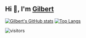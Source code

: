 ## Hi 👋, I'm [Gilbert](https://www.linkedin.com/in/gilbertlcsndle/) 

[![Gilbert's GitHub stats](https://github-readme-stats.vercel.app/api?username=gbertl&show_icons=true&hide_border=true)](https://github.com/anuraghazra/github-readme-stats)
[![Top Langs](https://github-readme-stats.vercel.app/api/top-langs/?username=gbertl&hide=ruby&langs_count=6&hide_border=true&layout=compact)](https://github.com/anuraghazra/github-readme-stats)
<br />

![visitors](https://visitor-badge.laobi.icu/badge?page_id=gbertl.gbertl)
